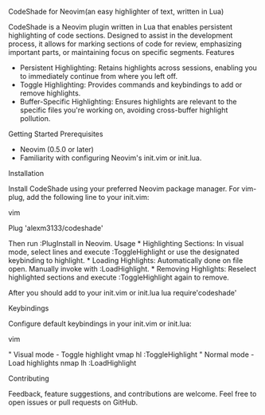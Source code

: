CodeShade for Neovim(an easy highlighter of text, written in Lua)

CodeShade is a Neovim plugin written in Lua that enables persistent highlighting of code sections. Designed to assist in the development process, it allows for marking sections of code for review, emphasizing important parts, or maintaining focus on specific segments.
Features

   * Persistent Highlighting: Retains highlights across sessions, enabling you to immediately continue from where you left off.
   * Toggle Highlighting: Provides commands and keybindings to add or remove highlights.
   * Buffer-Specific Highlighting: Ensures highlights are relevant to the specific files you're working on, avoiding cross-buffer highlight pollution.

Getting Started
Prerequisites

  * Neovim (0.5.0 or later)
  * Familiarity with configuring Neovim's init.vim or init.lua.

Installation

Install CodeShade using your preferred Neovim package manager. For vim-plug, add the following line to your init.vim:

vim

Plug 'alexm3133/codeshade'

Then run :PlugInstall in Neovim.
Usage
    * Highlighting Sections: In visual mode, select lines and execute :ToggleHighlight or use the designated keybinding to highlight.
    * Loading Highlights: Automatically done on file open. Manually invoke with :LoadHighlight.
    * Removing Highlights: Reselect highlighted sections and execute :ToggleHighlight again to remove.

After you should add to your init.vim or init.lua 
    lua require'codeshade'

Keybindings

Configure default keybindings in your init.vim or init.lua:

vim

" Visual mode - Toggle highlight
vmap <Leader>hl :ToggleHighlight<CR>
" Normal mode - Load highlights
nmap <Leader>lh :LoadHighlight<CR>

Contributing

Feedback, feature suggestions, and contributions are welcome. Feel free to open issues or pull requests on GitHub.



